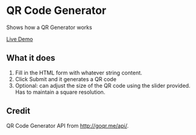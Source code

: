# QR Code Generator
Shows how a QR Generator works

[Live Demo](https://qoyyuum.github.io/QR-Gen/qr.html)

## What it does
1. Fill in the HTML form with whatever string content.
2. Click Submit and it generates a QR code
3. Optional: can adjust the size of the QR code using the slider provided. Has to maintain a square resolution.

## Credit
QR Code Generator API from http://goqr.me/api/.

